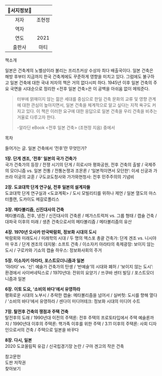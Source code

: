 | **📖서지정보📖** | |
| :------: | :---: |
|저자|조현정|
|역자||
|연도|2021|
|출판사|마티|

책소개

일본은 건축계의 노벨상이라 불리는 프리츠커상 수상자 최다 배출국이다. 일본 건축은 해방 후부터 지금까지 한국 건축계에도 꾸준하게 영향을 미치고 있다. 그럼에도 불구하고 일본 건축에 대한 국내 저자의 책은 거의 없다시피 하다. 1945년 이후 일본 건축의 주요 국면을 시대순으로 정리한 <전후 일본 건축>은 이 공백을 아쉬움 없이 메워준다.

>터부에 얽매이지 않는 젊은 세대를 중심으로 한일 건축 문화의 교류 및 영향 관계에 대한 관심이 높아지면서, 일본 건축을 체계적으로 알고 싶다는 지적 욕구도 커지고 있다. 이 책은 이러한 요구에 대한 응답으로 일본 건축을 우리 건축을 비추는 거울로 다루고자 한다. 
>
>-알라딘 eBook <전후 일본 건축> (조현정 지음) 중에서 

목차

들어가는 글. 일본 건축에서 ‘전후’란 무엇인가?  
  
**1장. 단게 겐조, ‘전후’ 일본의 국가 건축가**  
국가 건축가의 등장 / 전쟁 시기의 단게 / 히로시마 평화공원, 전후 건축의 출발 / 국제주의 모더니즘 vs. 일본 전통 / 전통논쟁과 조몬론 / ‘일본적이면서 모던한’: 이세 신궁과 가쓰라 이궁의 교훈 / 구도쿄도청사와 가가와현청사: 전후 민주주의의 기념비  
  
**2장. 도쿄대학 단게 연구실, 전후 일본의 설계자들**  
도쿄대학 단게 연구실과 <도쿄계획> / 도시 모빌리티를 위하나 제언 / 일본 열도의 마스터플랜, 도카이도 메갈로폴리스  
  
**3장. 메타볼리즘, 신진대사의 건축**  
메타볼리즘, 전후, 냉전 / 신진대사의 건축론 / 메가스트럭처 vs. 그룹 형태 / 캡슐 건축 / 대파국 이후의 미래 / 생존 건축으로서의 메타볼리즘 / 메타볼리즘의 유산  
  
**4장. 1970년 오사카 만국박람회, 정보화 시대의 도시**  
박람회와 미래도시 / 미래학의 시대 / 두 명의 엑스포 총괄 건축가: 단게 겐조 vs. 니시야마 우조 / 단게 겐조의 대지붕: 소프트 건축 / 이소자키 아라타의 축제광장: 보이지 않는 도시 / 구로카와 기쇼의 캡슐 하우스: 정보화사회의 주거  
  
**5장. 이소자키 아라타, 포스트모더니즘과 일본**  
‘아라타’ vs. ‘신’: 예술가 건축가의 탄생 / ‘반예술’의 시대와 폐허 / ‘보이지 않는 도시’: 환경에서 사이버네틱스로 / 1970년대: 전위의 요양기 / 쓰쿠바 센터 빌딩 / 포스트모더니즘과 일본  
  
**6장. 이토 도요, ‘소비의 바다’에서 유영하라**  
평화로운 시대의 노부시 / 추락한 캡슐: 메타볼리즘을 넘어서 / 실버헛: 도시를 향해 열다 / ‘소비의 바다’에서 유영하라 / 센다이 미디어테크: 정보화 시대의 미디어 수트

**7장. 탈전후 건축의 쟁점과 주택 건축**  
탈전후의 도래 / 1990년대 이전의 주택론: 전후 주택의 프로토타입에서 주택 예술론까지 / 1990년대 이후의 주택론: 핵가족 이후를 위한 주택 / 3.11 이후의 주택론: 사회 디자인으로서의 건축 / 주택으로 일본을 바꾸다  
  
**8장. 다시, 일본**  
2020 도쿄올림픽 유감 / 신국립경기장 논란 / 구마 겐고의 작은 건축  
  
참고문헌  
도판 저작권  
찾아보기